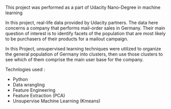 This project was performed as a part of Udacity Nano-Degree in machine learning

In this project,  real-life data provided by Udacity partners. The data here concerns a company that performs mail-order sales in Germany. Their main question of interest is to identify facets of the population that are most likely to be purchasers of their products for a mailout campaign. 

In this Project, unsupervised learning techniques were utilized to organize the general population of Germany into clusters, then use those clusters to see which of them comprise the main user base for the company.

Technlogies used : 
 * Python
 * Data wrangling
 * Feature Engineering
 * Feature Extraction (PCA)
 * Unsupervise Machine Learning (Kmeans)
 
